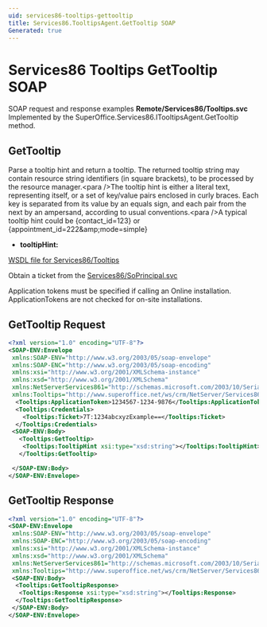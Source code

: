 ```yaml
---
uid: services86-tooltips-gettooltip
title: Services86.TooltipsAgent.GetTooltip SOAP
Generated: true
---
```


# Services86 Tooltips GetTooltip SOAP

SOAP request and response examples **Remote/Services86/Tooltips.svc**
Implemented by the <see cref="M:SuperOffice.Services86.ITooltipsAgent.GetTooltip">SuperOffice.Services86.ITooltipsAgent.GetTooltip</see> method.

## GetTooltip

Parse a tooltip hint and return a tooltip. The returned tooltip string may contain resource string identifiers (in square brackets), to be processed by the resource manager.&lt;para /&gt;The tooltip hint is either a literal text, representing itself, or a set of key/value pairs enclosed in curly braces. Each key is separated from its value by an equals sign, and each pair from the next by an ampersand, according to usual conventions.&lt;para /&gt;A typical tooltip hint could be {contact\_id=123} or {appointment\_id=222&amp;amp;mode=simple}

* **tooltipHint:** 



[WSDL file for Services86/Tooltips](../Services86-Tooltips.md)

Obtain a ticket from the [Services86/SoPrincipal.svc](../SoPrincipal/SoPrincipal.md)

Application tokens must be specified if calling an Online installation. ApplicationTokens are not checked for on-site installations.

## GetTooltip Request

```xml
<?xml version="1.0" encoding="UTF-8"?>
<SOAP-ENV:Envelope
 xmlns:SOAP-ENV="http://www.w3.org/2003/05/soap-envelope"
 xmlns:SOAP-ENC="http://www.w3.org/2003/05/soap-encoding"
 xmlns:xsi="http://www.w3.org/2001/XMLSchema-instance"
 xmlns:xsd="http://www.w3.org/2001/XMLSchema"
 xmlns:NetServerServices861="http://schemas.microsoft.com/2003/10/Serialization/"
 xmlns:Tooltips="http://www.superoffice.net/ws/crm/NetServer/Services86">
  <Tooltips:ApplicationToken>1234567-1234-9876</Tooltips:ApplicationToken>
  <Tooltips:Credentials>
    <Tooltips:Ticket>7T:1234abcxyzExample==</Tooltips:Ticket>
  </Tooltips:Credentials>
 <SOAP-ENV:Body>
   <Tooltips:GetTooltip>
    <Tooltips:TooltipHint xsi:type="xsd:string"></Tooltips:TooltipHint>
   </Tooltips:GetTooltip>

 </SOAP-ENV:Body>
</SOAP-ENV:Envelope>

```


## GetTooltip Response

```xml
<?xml version="1.0" encoding="UTF-8"?>
<SOAP-ENV:Envelope
 xmlns:SOAP-ENV="http://www.w3.org/2003/05/soap-envelope"
 xmlns:SOAP-ENC="http://www.w3.org/2003/05/soap-encoding"
 xmlns:xsi="http://www.w3.org/2001/XMLSchema-instance"
 xmlns:xsd="http://www.w3.org/2001/XMLSchema"
 xmlns:NetServerServices861="http://schemas.microsoft.com/2003/10/Serialization/"
 xmlns:Tooltips="http://www.superoffice.net/ws/crm/NetServer/Services86">
 <SOAP-ENV:Body>
  <Tooltips:GetTooltipResponse>
   <Tooltips:Response xsi:type="xsd:string"></Tooltips:Response>
  </Tooltips:GetTooltipResponse>
 </SOAP-ENV:Body>
</SOAP-ENV:Envelope>

```

